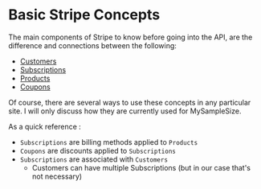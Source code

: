 # Basic Stripe Concepts

The main components of Stripe to know before going into the API, are the difference and connections between the following:

- [Customers](./customers)
- [Subscriptions](./subscriptions)
- [Products](./products)
- [Coupons](./coupons)

Of course, there are several ways to use these concepts in any particular site. I will only discuss how they are currently used for MySampleSize. 

As a quick reference :

* `Subscriptions` are billing methods applied to `Products`
* `Coupons` are discounts applied to `Subscriptions` 
* `Subscriptions` are associated with `Customers`
    * Customers can have multiple Subscriptions (but in our case that's not necessary)

